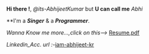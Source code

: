 **Hi there !**, *@its-AbhijeetKumar* but **U can call me** *Abhi*

**I'm a **_Singer_** & a **_Programmer_**.

*Wanna Know me more...,click on this-->* [Resume.pdf](https://github.com/its-AbhijeetKumar/its-AbhijeetKumar/files/7156469/Resume_Olivee1.pdf)

*Linkedin_Acc. url :-*[iam-abhijeet-kr](www.linkedin.com/in/iam-abhijeet-kr)


